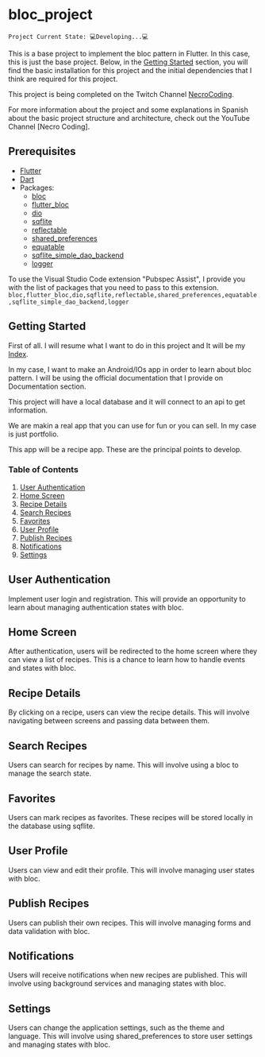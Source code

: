 # bloc_project

`Project Current State: 💻Developing...💻`

This is a base project to implement the bloc pattern in Flutter.
In this case, this is just the base project. Below, in the [Getting Started](#getting-started) section,
you will find the basic installation for this project and the initial dependencies that I think
are required for this project.

This project is being completed on the Twitch Channel [NecroCoding](https://www.twitch.tv/necrocoding).

For more information about the project and some explanations in Spanish about the basic project structure and
architecture, check out the YouTube Channel [Necro Coding].

## Prerequisites

- [Flutter](https://flutter.dev/)
- [Dart](https://dart.dev/)
- Packages:
  - [bloc](https://pub.dev/packages/bloc)
  - [flutter_bloc](https://pub.dev/packages/flutter_bloc)
  - [dio](https://pub.dev/packages/dio)
  - [sqflite](https://pub.dev/packages/sqflite)
  - [reflectable](https://pub.dev/packages/reflectable)
  - [shared_preferences](https://pub.dev/packages/shared_preferences)
  - [equatable](https://pub.dev/packages/equatable)
  - [sqflite_simple_dao_backend](https://pub.dev/packages/sqflite_simple_dao_backend)
  - [logger](https://pub.dev/packages/logger)
  
To use the Visual Studio Code extension "Pubspec Assist", I provide you with the list
of packages that you need to pass to this extension.
```bloc,flutter_bloc,dio,sqflite,reflectable,shared_preferences,equatable,sqflite_simple_dao_backend,logger```

## Getting Started

First of all. I will resume what I want to do in this project and It will be my [Index](#table-of-contents).

In my case, I want to make an Android/IOs app in order to learn about bloc pattern. I will
be using the official documentation that I provide on Documentation section.

This project will have a local database and it will connect to an api to get information.

We are makin a real app that you can use for fun or you can sell. In my case is just portfolio.

This app will be a recipe app. These are the principal points to develop.

### Table of Contents

  1. [User Authentication](#user-authentication)
  2. [Home Screen](#home-screen)
  3. [Recipe Details](#recipe-details)
  4. [Search Recipes](#search-recipes)
  5. [Favorites](#favorites)
  6. [User Profile](#user-profile)
  7. [Publish Recipes](#publish-recipes)
  8. [Notifications](#notifications)
  9. [Settings](#settings)

## User Authentication

Implement user login and registration. This will provide an opportunity to learn about managing authentication states with bloc.

## Home Screen

After authentication, users will be redirected to the home screen where they can view a list of recipes. This is a chance to learn how to handle events and states with bloc.

## Recipe Details

By clicking on a recipe, users can view the recipe details. This will involve navigating between screens and passing data between them.

## Search Recipes

Users can search for recipes by name. This will involve using a bloc to manage the search state.

## Favorites

Users can mark recipes as favorites. These recipes will be stored locally in the database using sqflite.

## User Profile

Users can view and edit their profile. This will involve managing user states with bloc.

## Publish Recipes

Users can publish their own recipes. This will involve managing forms and data validation with bloc.

## Notifications

Users will receive notifications when new recipes are published. This will involve using background services and managing states with bloc.

## Settings

Users can change the application settings, such as the theme and language. This will involve using shared_preferences to store user settings and managing states with bloc.
